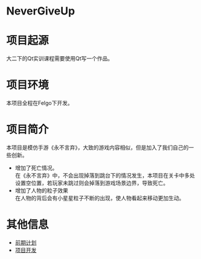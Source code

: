 # NeverGiveUp
# 项目起源
大二下的Qt实训课程需要使用Qt写一个作品。
# 项目环境
本项目全程在Felgo下开发。
# 项目简介
本项目是模仿手游《永不言弃》，大致的游戏内容相似，但是加入了我们自己的一些创新。
* 增加了死亡情况。<br>
  在《永不言弃》中，不会出现掉落到跳台下的情况发生，本项目在关卡中多处设置空位置，若玩家未跳过则会掉落到游戏场景边界，导致死亡。
* 增加了人物的粒子效果<br>
  在人物的背后会有小星星粒子不断的出现，使人物看起来移动更加生动。
# 其他信息
* [前期计划](https://github.com/jocoer/NeverGiveUp/blob/main/doc/%E5%89%8D%E6%9C%9F%E8%AE%A1%E5%88%92.md)
* [项目开发](https://github.com/jocoer/NeverGiveUp/blob/main/doc/%E9%A1%B9%E7%9B%AE%E5%BC%80%E5%8F%91.md)
